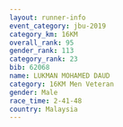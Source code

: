```yaml
---
layout: runner-info 
event_category: jbu-2019 
category_km: 16KM  
overall_rank: 95
gender_rank: 113
category_rank: 23
bib: 62068
name: LUKMAN MOHAMED DAUD
category: 16KM Men Veteran
gender: Male
race_time: 2-41-48
country: Malaysia
---
```

